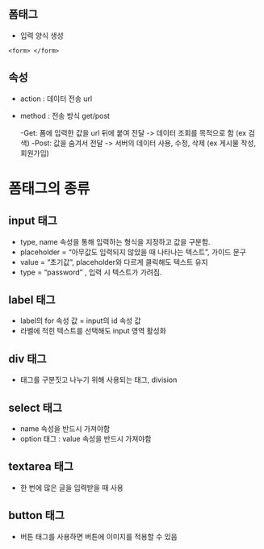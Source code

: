 ## 폼태그

- 입력 양식 생성 
```
<form> </form>
```

## 속성

- action : 데이터 전송 url
- method : 전송 방식 get/post

    -Get: 폼에 입력한 값을 url 뒤에 붙여 전달
            -> 데이터 조회를 목적으로 함 (ex 검색)
    -Post: 값을 숨겨서 전달
             -> 서버의 데이터 사용, 수정, 삭제
                  (ex 게시물 작성, 회원가입)

# 폼태그의 종류

## input 태그

- type, name 속성을 통해 입력하는 형식을 지정하고
값을 구분함.
- placeholder = “아무값도 입력되지 않았을 때 나타나는 텍스트”, 가이드 문구
- value = “초기값”, placeholder와 다르게 클릭해도 텍스트 유지
- type = “password” , 입력 시 텍스트가 가려짐.

## label 태그

- label의 for 속성 값 = input의 id 속성 값
- 라벨에 적힌 텍스트를 선택해도 input 영역 활성화

## div 태그

- 태그를 구분짓고 나누기 위해 사용되는 태그, division

## select 태그

- name 속성을 반드시 가져야함
- option 태그 : value 속성을 반드시 가져야함

## textarea 태그

- 한 번에 많은 글을 입력받을 때 사용

## button 태그

- 버튼 태그를 사용하면 버튼에 이미지를 적용할 수 있음